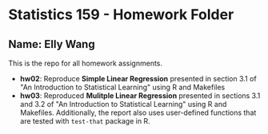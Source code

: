 # Statistics 159 - Homework Folder
## Name: Elly Wang

This is the repo for all homework assignments. 

* **hw02**: Reproduce **Simple Linear Regression** presented in section 3.1 of "An Introduction to Statistical Learning" using R and Makefiles
* **hw03**: Reproduced **Mulitple Linear Regression** presented in sections 3.1 and 3.2 of "An Introduction to Statistical Learning" using R and Makefiles. Additionally, the report also uses user-defined functions that are tested with `test-that` package in R. 